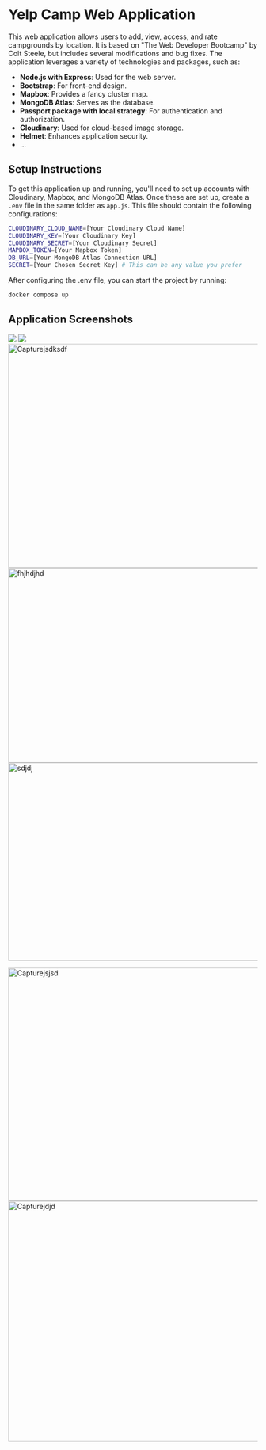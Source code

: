 # Yelp Camp Web Application

This web application allows users to add, view, access, and rate campgrounds by location. It is based on "The Web Developer Bootcamp" by Colt Steele, but includes several modifications and bug fixes. The application leverages a variety of technologies and packages, such as:

- **Node.js with Express**: Used for the web server.
- **Bootstrap**: For front-end design.
- **Mapbox**: Provides a fancy cluster map.
- **MongoDB Atlas**: Serves as the database.
- **Passport package with local strategy**: For authentication and authorization.
- **Cloudinary**: Used for cloud-based image storage.
- **Helmet**: Enhances application security.
- ...

## Setup Instructions

To get this application up and running, you'll need to set up accounts with Cloudinary, Mapbox, and MongoDB Atlas. Once these are set up, create a `.env` file in the same folder as `app.js`. This file should contain the following configurations:

```sh
CLOUDINARY_CLOUD_NAME=[Your Cloudinary Cloud Name]
CLOUDINARY_KEY=[Your Cloudinary Key]
CLOUDINARY_SECRET=[Your Cloudinary Secret]
MAPBOX_TOKEN=[Your Mapbox Token]
DB_URL=[Your MongoDB Atlas Connection URL]
SECRET=[Your Chosen Secret Key] # This can be any value you prefer
```

After configuring the .env file, you can start the project by running:
```sh
docker compose up
```

## Application Screenshots
![](./images/campgrounds.jpg)
![](./images/register.jpg)
<img width="948" height="453" alt="Capturejsdksdf" src="https://github.com/user-attachments/assets/2d12525f-2c20-4aa0-ac94-b33490ca850f" />
<img width="949" height="393" alt="fhjhdjhd" src="https://github.com/user-attachments/assets/585ffb35-6402-4205-b090-4890c43d8eaf" />
<img width="954" height="400" alt="sdjdj" src="https://github.com/user-attachments/assets/b8abae2e-cd84-490b-a1f0-3d30cdd40cc0" />

<img width="935" height="471" alt="Capturejsjsd" src="https://github.com/user-attachments/assets/d613d36f-8e19-4506-9dbd-493c49fba30f" />

<img width="960" height="486" alt="Capturejdjd" src="https://github.com/user-attachments/assets/5ae13139-256c-4e55-a482-08bea02deb2d" />


